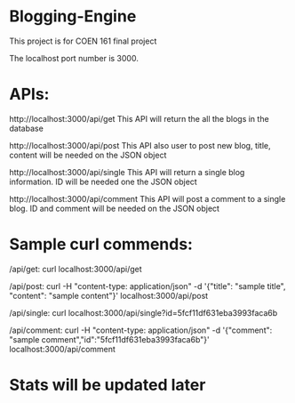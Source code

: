 # Blogging-Engine
This project is for COEN 161 final project

The localhost port number is 3000.

# APIs:
http://localhost:3000/api/get This API will return the all the blogs in the database

http://localhost:3000/api/post This API also user to post new blog, title, content will be needed on the JSON object

http://localhost:3000/api/single This API will return a single blog information. ID will be needed one the JSON object

http://localhost:3000/api/comment This API will post a comment to a single blog. ID and comment will be needed on the JSON object

# Sample curl commends:
/api/get: curl localhost:3000/api/get

/api/post: curl -H "content-type: application/json" -d '{"title": "sample title", "content": "sample content"}' localhost:3000/api/post

/api/single: curl localhost:3000/api/single?id=5fcf11df631eba3993faca6b

/api/comment: curl -H "content-type: application/json" -d '{"comment": "sample comment","id":"5fcf11df631eba3993faca6b"}' localhost:3000/api/comment

# Stats will be updated later
